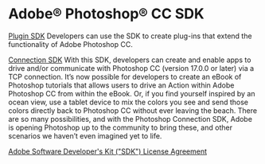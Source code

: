 # Adobe® Photoshop® CC SDK

[Plugin SDK](https://developer.adobe.com/photoshop-cpp-sdk)
Developers can use the SDK to create plug-ins that extend the functionality of Adobe Photoshop CC.

[Connection SDK](https://developer.adobe.com/console/14431/user/servicesandapis)
With this SDK, developers can create and enable apps to drive and/or communicate with Photoshop CC (version 17.0.0 or later) via a TCP connection. It’s now possible for developers to create an eBook of Photoshop tutorials that allows users to drive an Action within Adobe Photoshop CC from within the eBook. Or, if you find yourself inspired by an ocean view, use a tablet device to mix the colors you see and send those colors directly back to Photoshop CC without ever leaving the beach. There are so many possibilities, and with the Photoshop Connection SDK, Adobe is opening Photoshop up to the community to bring these, and other scenarios we haven’t even imagined yet to life.

[Adobe Software Developer's Kit ("SDK") License Agreement](LICENSE.md)

